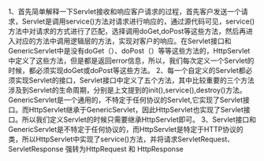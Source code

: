 1、首先简单解释一下Servlet接收和响应客户请求的过程，首先客户发送一个请求，Servlet是调用service()方法对请求进行响应的，通过源代码可见，service()方法中对请求的方式进行了匹配，选择调用doGet,doPost等这些方法，然后再进入对应的方法中调用逻辑层的方法，实现对客户的响应。在Servlet接口和GenericServlet中是没有doGet（）、doPost（）等等这些方法的，HttpServlet中定义了这些方法，但是都是返回error信息，所以，我们每次定义一个Servlet的时候，都必须实现doGet或doPost等这些方法。
2、每一个自定义的Servlet都必须实现Servlet的接口，Servlet接口中定义了五个方法，其中比较重要的三个方法涉及到Servlet的生命周期，分别是上文提到的init(),service(),destroy()方法。GenericServlet是一个通用的，不特定于任何协议的Servlet,它实现了Servlet接口。而HttpServlet继承于GenericServlet，因此HttpServlet也实现了Servlet接口。所以我们定义Servlet的时候只需要继承HttpServlet即可。
3、Servlet接口和GenericServlet是不特定于任何协议的，而HttpServlet是特定于HTTP协议的类，所以HttpServlet中实现了service()方法，并将请求ServletRequest、ServletResponse 强转为HttpRequest 和 HttpResponse